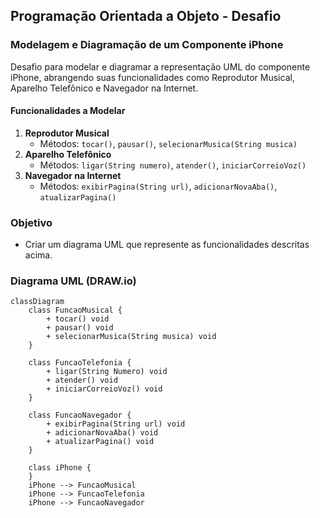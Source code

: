 ## Programação Orientada a Objeto - Desafio

### Modelagem e Diagramação de um Componente iPhone

Desafio para modelar e diagramar a representação UML do componente iPhone, abrangendo suas funcionalidades como Reprodutor Musical, Aparelho Telefônico e Navegador na Internet.

#### Funcionalidades a Modelar

1. **Reprodutor Musical**
   - Métodos: `tocar()`, `pausar()`, `selecionarMusica(String musica)`
2. **Aparelho Telefônico**
   - Métodos: `ligar(String numero)`, `atender()`, `iniciarCorreioVoz()`
3. **Navegador na Internet**
   - Métodos: `exibirPagina(String url)`, `adicionarNovaAba()`, `atualizarPagina()`

### Objetivo

- Criar um diagrama UML que represente as funcionalidades descritas acima.

### Diagrama UML (DRAW.io)

```mermaid
classDiagram
    class FuncaoMusical {
        + tocar() void
        + pausar() void
        + selecionarMusica(String musica) void
    }

    class FuncaoTelefonia {
        + ligar(String Numero) void
        + atender() void
        + iniciarCorreioVoz() void
    }

    class FuncaoNavegador {
        + exibirPagina(String url) void
        + adicionarNovaAba() void
        + atualizarPagina() void
    }

    class iPhone {
    }
    iPhone --> FuncaoMusical
    iPhone --> FuncaoTelefonia
    iPhone --> FuncaoNavegador
```

